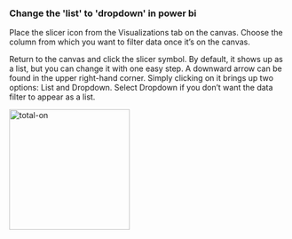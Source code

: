 ### Change the 'list' to 'dropdown' in power bi

Place the slicer icon from the Visualizations tab on the canvas. Choose the column from which you want to filter data once it’s on the canvas. 

Return to the canvas and click the slicer symbol. By default, it shows up as a list, but you can change it with one easy step. A downward arrow can be found in the upper right-hand corner. Simply clicking on it brings up two options: List and Dropdown. Select Dropdown if you don’t want the data filter to appear as a list. 


<img width="217" alt="total-on" src="https://user-images.githubusercontent.com/53594146/173331896-5fbb665c-d38b-45d5-aaaf-50a68ef92285.png">

